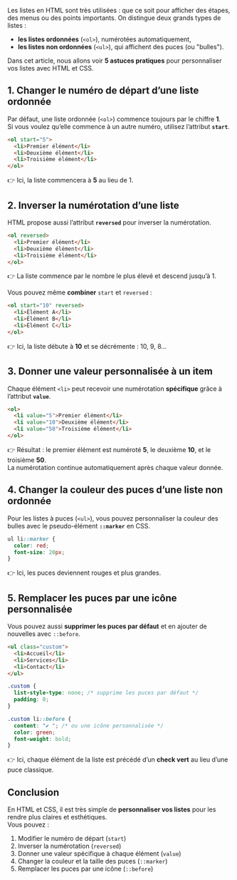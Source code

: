 Les listes en HTML sont très utilisées : que ce soit pour afficher des étapes, des menus ou des points importants. On distingue deux grands types de listes :

- **les listes ordonnées** (`<ol>`), numérotées automatiquement,
- **les listes non ordonnées** (`<ul>`), qui affichent des puces (ou "bulles").

Dans cet article, nous allons voir **5 astuces pratiques** pour personnaliser vos listes avec HTML et CSS.
## 1. Changer le numéro de départ d’une liste ordonnée

Par défaut, une liste ordonnée (`<ol>`) commence toujours par le chiffre **1**.  
Si vous voulez qu’elle commence à un autre numéro, utilisez l’attribut **`start`**.
```html
<ol start="5">
  <li>Premier élément</li>
  <li>Deuxième élément</li>
  <li>Troisième élément</li>
</ol>
```
👉 Ici, la liste commencera à **5** au lieu de 1.
## 2. Inverser la numérotation d’une liste

HTML propose aussi l’attribut **`reversed`** pour inverser la numérotation.
```html
<ol reversed>
  <li>Premier élément</li>
  <li>Deuxième élément</li>
  <li>Troisième élément</li>
</ol>
```
👉 La liste commence par le nombre le plus élevé et descend jusqu’à 1.

Vous pouvez même **combiner** `start` et `reversed` :
```html
<ol start="10" reversed>
  <li>Élément A</li>
  <li>Élément B</li>
  <li>Élément C</li>
</ol>
```
👉 Ici, la liste débute à **10** et se décrémente : 10, 9, 8…
## 3. Donner une valeur personnalisée à un item

Chaque élément `<li>` peut recevoir une numérotation **spécifique** grâce à l’attribut **`value`**.
```html
<ol>
  <li value="5">Premier élément</li>
  <li value="10">Deuxième élément</li>
  <li value="50">Troisième élément</li>
</ol>
```

👉 Résultat : le premier élément est numéroté **5**, le deuxième **10**, et le troisième **50**.  
La numérotation continue automatiquement après chaque valeur donnée.
## 4. Changer la couleur des puces d’une liste non ordonnée

Pour les listes à puces (`<ul>`), vous pouvez personnaliser la couleur des bulles avec le pseudo-élément **`::marker`** en CSS.
```css
ul li::marker {
  color: red;
  font-size: 20px;
}
```
👉 Ici, les puces deviennent rouges et plus grandes.
## 5. Remplacer les puces par une icône personnalisée

Vous pouvez aussi **supprimer les puces par défaut** et en ajouter de nouvelles avec `::before`.
```html
<ul class="custom">
  <li>Accueil</li>
  <li>Services</li>
  <li>Contact</li>
</ul>
```

```css
.custom {
  list-style-type: none; /* supprime les puces par défaut */
  padding: 0;
}

.custom li::before {
  content: "✔ "; /* ou une icône personnalisée */
  color: green;
  font-weight: bold;
}
```
👉 Ici, chaque élément de la liste est précédé d’un **check vert** au lieu d’une puce classique.
## Conclusion

En HTML et CSS, il est très simple de **personnaliser vos listes** pour les rendre plus claires et esthétiques.  
Vous pouvez :

1. Modifier le numéro de départ (`start`)
2. Inverser la numérotation (`reversed`)
3. Donner une valeur spécifique à chaque élément (`value`)
4. Changer la couleur et la taille des puces (`::marker`)
5. Remplacer les puces par une icône (`::before`)

